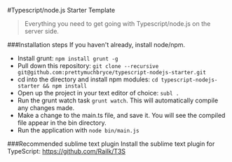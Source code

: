 #Typescript/node.js Starter Template
> Everything you need to get going with Typescript/node.js on the server side.


###Installation steps
If you haven't already, install node/npm.

* Install grunt: `npm install grunt -g`
* Pull down this repository: `git clone --recursive git@github.com:prettymuchbryce/typescript-nodejs-starter.git`
* cd into the directory and install npm modules: `cd typescript-nodejs-starter && npm install`
* Open up the project in your text editor of choice: `subl .`
* Run the grunt watch task `grunt watch`. This will automatically compile any changes made.
* Make a change to the main.ts file, and save it. You will see the compiled file appear in the bin directory.
* Run the application with `node bin/main.js`


###Recommended sublime text plugin
Install the sublime text plugin for TypeScript: https://github.com/Railk/T3S
